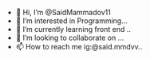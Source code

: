 - 👋 Hi, I’m @SaidMammadov11
- 👀 I’m interested in Programming...
- 🌱 I’m currently learning front end ..
- 💞️ I’m looking to collaborate on ...
- 📫 How to reach me ig:@said.mmdvv..

<!---
SaidMammadov11/SaidMammadov11 is a ✨ special ✨ repository because its `README.md` (this file) appears on your GitHub profile.
You can click the Preview link to take a look at your changes.
--->
